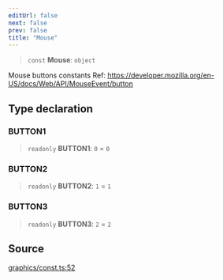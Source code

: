 ```yaml
---
editUrl: false
next: false
prev: false
title: "Mouse"
---
```


> `const` **Mouse**: `object`

Mouse buttons constants
Ref: https://developer.mozilla.org/en-US/docs/Web/API/MouseEvent/button

## Type declaration

### BUTTON1

> `readonly` **BUTTON1**: `0` = `0`

### BUTTON2

> `readonly` **BUTTON2**: `1` = `1`

### BUTTON3

> `readonly` **BUTTON3**: `2` = `2`

## Source

[graphics/const.ts:52](https://github.com/dgmjs/dgmjs/blob/main/packages/core/src/graphics/const.ts#L52)
